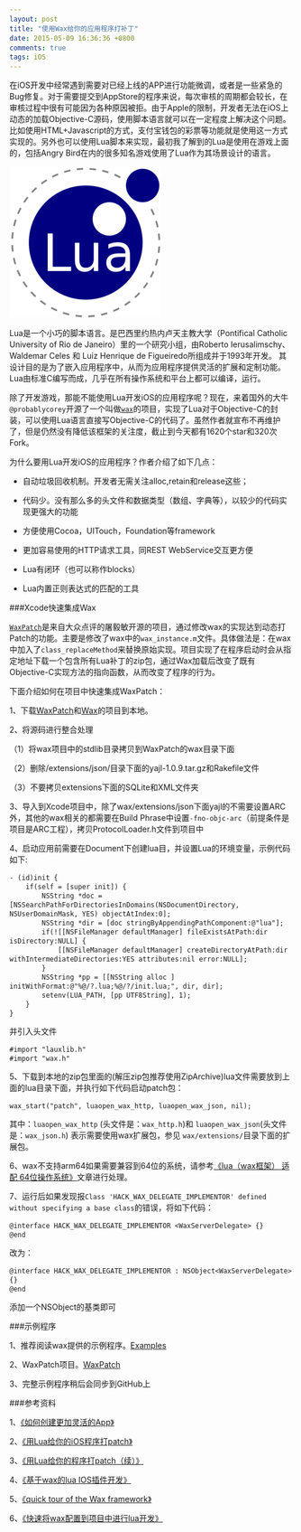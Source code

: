 ```yaml
---
layout: post
title: "使用Wax给你的应用程序打补丁"
date: 2015-05-09 16:36:36 +0800
comments: true
tags: iOS
---
```


在iOS开发中经常遇到需要对已经上线的APP进行功能微调，或者是一些紧急的Bug修复。对于需要提交到AppStore的程序来说，每次审核的周期都会较长，在审核过程中很有可能因为各种原因被拒。由于Apple的限制，开发者无法在iOS上动态的加载Objective-C源码，使用脚本语言就可以在一定程度上解决这个问题。比如使用HTML+Javascript的方式，支付宝钱包的彩票等功能就是使用这一方式实现的。另外也可以使用Lua脚本来实现，最初我了解到的Lua是使用在游戏上面的，包括Angry Bird在内的很多知名游戏使用了Lua作为其场景设计的语言。

![lua_logo.png](/images/ios_wax_patch/lua_logo.png)

Lua是一个小巧的脚本语言。是巴西里约热内卢天主教大学（Pontifical Catholic University of Rio de Janeiro）里的一个研究小组，由Roberto Ierusalimschy、Waldemar Celes 和 Luiz Henrique de Figueiredo所组成并于1993年开发。 其设计目的是为了嵌入应用程序中，从而为应用程序提供灵活的扩展和定制功能。Lua由标准C编写而成，几乎在所有操作系统和平台上都可以编译，运行。

除了开发游戏，那能不能使用Lua开发iOS的应用程序呢？现在，来着国外的大牛`@probablycorey`开源了一个叫做[`wax`](http://github.com/probablycorey/wax)的项目，实现了Lua对于Objective-C的封装，可以使用Lua语言直接写Objective-C的代码了。虽然作者就宣布不再维护了，但是仍然没有降低该框架的关注度，截止到今天都有1620个star和320次Fork。

为什么要用Lua开发iOS的应用程序？作者介绍了如下几点：

- 自动垃圾回收机制。开发者无需关注alloc,retain和release这些；

- 代码少。没有那么多的头文件和数据类型（数组、字典等），以较少的代码实现更强大的功能

- 方便使用Cocoa，UITouch，Foundation等framework

- 更加容易使用的HTTP请求工具，同REST WebService交互更方便

- Lua有闭环（也可以称作blocks）

- Lua内置正则表达式的匹配的工具

###Xcode快速集成Wax

[`WaxPatch`](http://github.com/mmin18/WaxPatch)是来自大众点评的屠毅敏开源的项目，通过修改wax的实现达到动态打Patch的功能。主要是修改了wax中的`wax_instance.m`文件。具体做法是：在wax中加入了`class_replaceMethod`来替换原始实现。项目实现了在程序启动时会从指定地址下载一个包含所有Lua补丁的zip包，通过Wax加载后改变了既有Objective-C实现方法的指向函数，从而改变了程序的行为。

下面介绍如何在项目中快速集成WaxPatch：

1、下载[WaxPatch](http://github.com/mmin18/WaxPatch)和[Wax](http://github.com/probablycorey/wax)的项目到本地。

2、将源码进行整合处理

（1）将wax项目中的stdlib目录拷贝到WaxPatch的wax目录下面

（2）删除/extensions/json/目录下面的yajl-1.0.9.tar.gz和Rakefile文件

（3）不要拷贝extensions下面的SQLite和XML文件夹

3、导入到Xcode项目中，除了wax/extensions/json下面yajl的不需要设置ARC外，其他的wax相关的都需要在Build Phrase中设置`-fno-objc-arc`（前提条件是项目是ARC工程），拷贝ProtocolLoader.h文件到项目中

4、启动应用前需要在Document下创建lua目，并设置Lua的环境变量，示例代码如下:

```
- (id)init {
	if(self = [super init]) {
		NSString *doc = [NSSearchPathForDirectoriesInDomains(NSDocumentDirectory, NSUserDomainMask, YES) objectAtIndex:0];
		NSString *dir = [doc stringByAppendingPathComponent:@"lua"];
		if(![[NSFileManager defaultManager] fileExistsAtPath:dir isDirectory:NULL] {
			[[NSFileManager defaultManager] createDirectoryAtPath:dir withIntermediateDirectories:YES attributes:nil error:NULL];
		}
		NSString *pp = [[NSString alloc ] initWithFormat:@"%@/?.lua;%@/?/init.lua;", dir, dir];
		setenv(LUA_PATH, [pp UTF8String], 1);
	}
}
```

并引入头文件

```
#import "lauxlib.h"
#import "wax.h"
```

5、下载到本地的zip包里面的(解压zip包推荐使用ZipArchive)lua文件需要放到上面的lua目录下面，并执行如下代码启动patch包：


```
wax_start("patch", luaopen_wax_http, luaopen_wax_json, nil);
```

其中：`luaopen_wax_http` (头文件是：`wax_http.h`)和 `luaopen_wax_json`(头文件是：`wax_json.h`) 表示需要使用wax扩展包，参见 `wax/extensions/`目录下面的扩展包。

6、wax不支持arm64如果需要兼容到64位的系统，请参考[《lua（wax框架） 适配 64位操作系统》](http://www.cnblogs.com/ygm900/p/3732724.html)文章进行处理。

7、运行后如果发现报`Class 'HACK_WAX_DELEGATE_IMPLEMENTOR' defined without specifying a base class`的错误，将如下代码：

```
@interface HACK_WAX_DELEGATE_IMPLEMENTOR <WaxServerDelegate> {}
@end
```

改为：

```
@interface HACK_WAX_DELEGATE_IMPLEMENTOR : NSObject<WaxServerDelegate> {}
@end
```
添加一个NSObject的基类即可

###示例程序

1、推荐阅读wax提供的示例程序。[Examples](http://github.com/probablycorey/wax/tree/master/examples/)

2、WaxPatch项目。[WaxPatch](http://github.com/mmin18/WaxPatch)

3、完整示例程序稍后会同步到GitHub上

###参考资料

1、[《如何创建更加灵活的App》](https://github.com/mmin18/Create-a-More-Flexible-App)

2、[《用Lua给你的iOS程序打patch》](http://mp.weixin.qq.com/mp/appmsg/show?__biz=MjM5NTIyNTUyMQ==&appmsgid=10000028&itemidx=1&scene=4#wechat_redirect)

3、[《用Lua给你的程序打patch（续）》](http://mp.weixin.qq.com/mp/appmsg/show?__biz=MjM5NTIyNTUyMQ==&appmsgid=10000031&itemidx=1&scene=4#wechat_redirect)

4、[《基于wax的lua IOS插件开发》](http://blog.csdn.net/linux_zkf/article/details/17123275)

5、[《quick tour of the Wax framework》](https://github.com/probablycorey/wax/wiki/Overview)

6、[《快速将wax配置到项目中进行lua开发》](http://www.cnblogs.com/ygm900/p/3680463.html)
